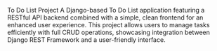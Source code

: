 To Do List Project
A Django-based To Do List application featuring a RESTful API backend combined with a simple, clean frontend for an enhanced user experience. This project allows users to manage tasks efficiently with full CRUD operations, showcasing integration between Django REST Framework and a user-friendly interface.